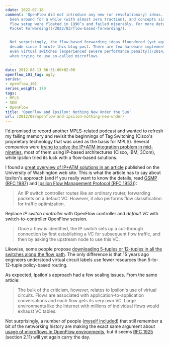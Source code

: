 ```yaml
---
cdate: 2022-07-18
comment: 'OpenFlow did not introduce any new (or revolutionary) ideas. FORCeS has
  been around for a while (with almost zero traction), and concepts similar to reactive
  flow setup were floated in 1990’s and failed miserably. For more details, read [Flow-Based
  Packet Forwarding](/2022/03/flow-based-forwarding/).


  Not surprisingly, the flow-based forwarding ideas floundered (yet again) in the
  decade since I wrote this blog post. There are few hardware implementations, and
  even virtual switches [experienced severe performance penalty](/2014/02/flow-based-forwarding-doesnt-work-well/)
  when trying to use so-called microflows.

  '
date: 2012-08-13 06:31:00+02:00
openflow_101_tag: ugly
series:
- openflow_101
series_weight: 170
tags:
- MPLS
- SDN
- OpenFlow
title: 'OpenFlow and Ipsilon: Nothing New Under the Sun'
url: /2012/08/openflow-and-ipsilon-nothing-new-under/
---
```

I'd promised to record another MPLS-related podcast and wanted to refresh my failing memory and revisit the beginnings of Tag Switching (Cisco's proprietary technology that was used as the basis for MPLS). Several companies were [trying to solve the IP+ATM integration problem in mid-nineties](/2011/01/campfire-true-story-of-mpls/), most of them using IP-based architectures (Cisco, IBM, 3Com), while Ipsilon tried its luck with a flow-based solutions.
<!--more-->
I found a [great overview of IP+ATM solutions in an article](http://www.cs.washington.edu/education/courses/csep561/97sp/paper1/paper11.txt) published on the University of Washington web site. This is what the article has to say about Ipsilon's approach (and if you really want to know the details, read [GSMP (RFC 1987)](http://tools.ietf.org/html/rfc1987) and [Ipsilon Flow Management Protocol (RFC 1953)](http://tools.ietf.org/html/rfc1953)):

> An IP switch controller routes like an ordinary router, forwarding packets on a default VC. However, it also performs flow classification for traffic optimization.

Replace *IP switch controller* with OpenFlow controller and *default VC* with switch-to-controller OpenFlow session.

> Once a flow is identified, the IP switch sets up a cut-through connection by first establishing a VC for subsequent flow traffic, and then by asking the upstream node to use this VC.

Likewise, some people propose [downloading 5-tuples or 12-tuples in all the switches along the flow path](/2012/08/openstackquantum-sdn-based-virtual/). The only difference is that 15 years ago engineers understood virtual circuit labels use fewer resources than 5-to-12-tuple policy-based routing.

As expected, Ipsilon's approach had a few scaling issues. From the same article:

> The bulk of the criticism, however, relates to Ipsilon\'s use of virtual circuits. Flows are associated with application-to-application conversations and each flow gets its very own VC. Large environments like the Internet with millions of individual flows would exhaust VC tables.

Not surprisingly, a number of people ([myself included](http://highscalability.com/blog/2012/6/4/openflowsdn-is-not-a-silver-bullet-for-network-scalability.html)) that still remember a bit of the networking history are making the exact same argument about [usage of microflows in OpenFlow environments](/2011/10/openflow-and-state-explosion/), but it seems [RFC 1925](http://tools.ietf.org/html/rfc1925) (section 2.11) will yet again carry the day.
